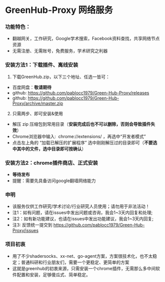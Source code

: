 
# GreenHub-Proxy 网络服务

### 功能特色：
 - 翻越网关，工作研究，Google学术搜索，Facebook资料查找，共享网络节点资源
 - 无需注册、无需账号，免费服务，学术研究之利器

### 安装方法1：下载插件、离线安装

1. 下载GreenHub.zip，以下三个地址、任选一皆可： 
  * 百度网盘：**敬请期待**
  * github: https://github.com/pablocc1979/Green-Hub-Proxy/releases
  * github: https://github.com/pablocc1979/Green-Hub-Proxy/archive/master.zip
   
   
2. 只需两步、即可安装&使用 
  * 解压 zip 压缩包到常用目录（**安装完成后也不可以删除，否则会导致插件失效**）
  * Chrome浏览器中输入:  chrome://extensions/ ，再选中“开发者模式” 
  * 点击左上角的 “加载已解压的扩展程序” 选中刚刚解压过的目录即可（**不要选中其中的文件，选中目录即可按确认**）
   
   
### 安装方法2：chrome插件商店、正式安装
* **等待发布**
* 提醒：需要先具备访问google翻墙网络能力 
   
### 申明
* 该服务仅供工作研究/学术讨论/行业研究人员使用；请勿用于非法活动！
* 注1：如有问题，请在issues中发出问题或咨询，我会1~3天内回复和处理; 
* 注2：如有新功能建议，也请在issues中发出功能建议，我会1~3天内回复; 
* 注3: 反馈统一提交到 https://github.com/pablocc1979/Green-Hub-Proxy/issues

### 项目初衷
 * 用了不少shadersocks、xx-net、go-agent方案，方案很技术化，也不太稳定；普通科研和行业朋友们，需要一个更稳定、更简单的方案
 * 这就是greenhub的初衷来源，只需安装一个chrome插件，无需那么多中间软件配置和安装，足够傻瓜式、简单稳定。
